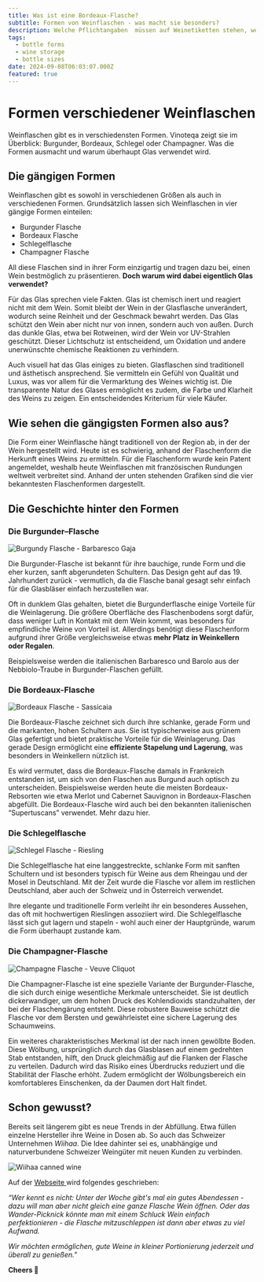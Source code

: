```yaml
---
title: Was ist eine Bordeaux-Flasche?
subtitle: Formen von Weinflaschen - was macht sie besonders?
description: Welche Pflichtangaben  müssen auf Weinetiketten stehen, welche Angaben sind verboten und wie gewinnen kreative Designs die Aufmerksamkeit der Käufer, ohne die Weinqualität zu beeinflussen?
tags:
  - bottle forms
  - wine storage
  - bottle sizes
date: 2024-09-08T06:03:07.000Z
featured: true
---
```


# Formen verschiedener Weinflaschen

Weinflaschen gibt es in verschiedensten Formen. Vinoteqa zeigt sie im Überblick: Burgunder, Bordeaux, Schlegel oder Champagner. Was die Formen ausmacht und warum überhaupt Glas verwendet wird.

## Die gängigen Formen

Weinflaschen gibt es sowohl in verschiedenen Größen als auch in verschiedenen Formen. Grundsätzlich lassen sich Weinflaschen in vier gängige Formen einteilen:

- Burgunder Flasche
- Bordeaux Flasche
- Schlegelflasche
- Champagner Flasche

All diese Flaschen sind in ihrer Form einzigartig und tragen dazu bei, einen Wein bestmöglich zu präsentieren. **Doch warum wird dabei eigentlich Glas verwendet?**

Für das Glas sprechen viele Fakten. Glas ist chemisch inert und reagiert nicht mit dem Wein. Somit bleibt der Wein in der Glasflasche unverändert, wodurch seine Reinheit und der Geschmack bewahrt werden. Das Glas schützt den Wein aber nicht nur von innen, sondern auch von außen. Durch das dunkle Glas, etwa bei Rotweinen, wird der Wein vor UV-Strahlen geschützt. Dieser Lichtschutz ist entscheidend, um Oxidation und andere unerwünschte chemische Reaktionen zu verhindern.

Auch visuell hat das Glas einiges zu bieten. Glasflaschen sind traditionell und ästhetisch ansprechend. Sie vermitteln ein Gefühl von Qualität und Luxus, was vor allem für die Vermarktung des Weines wichtig ist. Die transparente Natur des Glases ermöglicht es zudem, die Farbe und Klarheit des Weins zu zeigen. Ein entscheidendes Kriterium für viele Käufer.

## Wie sehen die gängigsten Formen also aus?

Die Form einer Weinflasche hängt traditionell von der Region ab, in der der Wein hergestellt wird. Heute ist es schwierig, anhand der Flaschenform die Herkunft eines Weins zu ermitteln. Für die Flaschenform wurde kein Patent angemeldet, weshalb heute Weinflaschen mit französischen Rundungen weltweit verbreitet sind. Anhand der unten stehenden Grafiken sind die vier bekanntesten Flaschenformen dargestellt.

## Die Geschichte hinter den Formen

### **Die Burgunder–Flasche**

![Burgundy Flasche - Barbaresco Gaja](/imgs-blog/bottleshape-burgundy-169.png)

Die Burgunder-Flasche ist bekannt für ihre bauchige, runde Form und die eher kurzen, sanft abgerundeten Schultern. Das Design geht auf das 19. Jahrhundert zurück - vermutlich, da die Flasche banal gesagt sehr einfach für die Glasbläser einfach herzustellen war.

Oft in dunklem Glas gehalten, bietet die Burgunderflasche einige Vorteile für die Weinlagerung. Die größere Oberfläche des Flaschenbodens sorgt dafür, dass weniger Luft in Kontakt mit dem Wein kommt, was besonders für empfindliche Weine von Vorteil ist. Allerdings benötigt diese Flaschenform aufgrund ihrer Größe vergleichsweise etwas **mehr Platz** **in Weinkellern oder Regalen**.

Beispielsweise werden die italienischen Barbaresco und Barolo aus der Nebbiolo-Traube in Burgunder-Flaschen gefüllt.

### **Die Bordeaux-Flasche**

![Bordeaux Flasche - Sassicaia](/imgs-blog/bottleshape-bordeaux-169.png)

Die Bordeaux-Flasche zeichnet sich durch ihre schlanke, gerade Form und die markanten, hohen Schultern aus. Sie ist typischerweise aus grünem Glas gefertigt und bietet praktische Vorteile für die Weinlagerung. Das gerade Design ermöglicht eine **effiziente Stapelung und Lagerung**, was besonders in Weinkellern nützlich ist.

Es wird vermutet, dass die Bordeaux-Flasche damals in Frankreich entstanden ist, um sich von den Flaschen aus Burgund auch optisch zu unterscheiden. Beispielsweise werden heute die meisten Bordeaux-Rebsorten wie etwa Merlot und Cabernet Sauvignon in Bordeaux-Flaschen abgefüllt. Die Bordeaux-Flasche wird auch bei den bekannten italienischen “Supertuscans” verwendet. Mehr dazu hier.

### **Die Schlegelflasche**

![Schlegel Flasche - Riesling](/imgs-blog/bottleshape-schlegel-169.png)

Die Schlegelflasche hat eine langgestreckte, schlanke Form mit sanften Schultern und ist besonders typisch für Weine aus dem Rheingau und der Mosel in Deutschland. Mit der Zeit wurde die Flasche vor allem im restlichen Deutschland, aber auch der Schweiz und in Österreich verwendet.

Ihre elegante und traditionelle Form verleiht ihr ein besonderes Aussehen, das oft mit hochwertigen Rieslingen assoziiert wird. Die Schlegelflasche lässt sich gut lagern und stapeln - wohl auch einer der Hauptgründe, warum die Form überhaupt zustande kam.

### **Die Champagner-Flasche**

![Champagne Flasche - Veuve Cliquot](/imgs-blog/bottleshape-champagne-169.png)

Die Champagner-Flasche ist eine spezielle Variante der Burgunder-Flasche, die sich durch einige wesentliche Merkmale unterscheidet. Sie ist deutlich dickerwandiger, um dem hohen Druck des Kohlendioxids standzuhalten, der bei der Flaschengärung entsteht. Diese robustere Bauweise schützt die Flasche vor dem Bersten und gewährleistet eine sichere Lagerung des Schaumweins.

Ein weiteres charakteristisches Merkmal ist der nach innen gewölbte Boden. Diese Wölbung, ursprünglich durch das Glasblasen auf einem gedrehten Stab entstanden, hilft, den Druck gleichmäßig auf die Flanken der Flasche zu verteilen. Dadurch wird das Risiko eines Überdrucks reduziert und die Stabilität der Flasche erhöht. Zudem ermöglicht der Wölbungsbereich ein komfortableres Einschenken, da der Daumen dort Halt findet.

## Schon gewusst? 

Bereits seit längerem gibt es neue Trends in der Abfüllung. Etwa füllen einzelne Hersteller ihre Weine in Dosen ab. So auch das Schweizer Unternehmen _Wiihaa_. Die Idee dahinter sei es, unabhängige und naturverbundene Schweizer Weingüter mit neuen Kunden zu verbinden. 

![Wiihaa canned wine](/imgs-blog/common-bottle-shapes.png)

Auf der [Webseite ](www.wiihaa.ch)wird folgendes geschrieben:

_“Wer kennt es nicht: Unter der Woche gibt's mal ein gutes Abendessen - dazu will man aber nicht gleich eine ganze Flasche Wein öffnen. Oder das Wander-Picknick könnte man mit einem Schluck Wein einfach perfektionieren - die Flasche mitzuschleppen ist dann aber etwas zu viel Aufwand._

_Wir möchten ermöglichen, gute Weine in kleiner Portionierung jederzeit und überall zu genießen."_

**Cheers 🍷**
